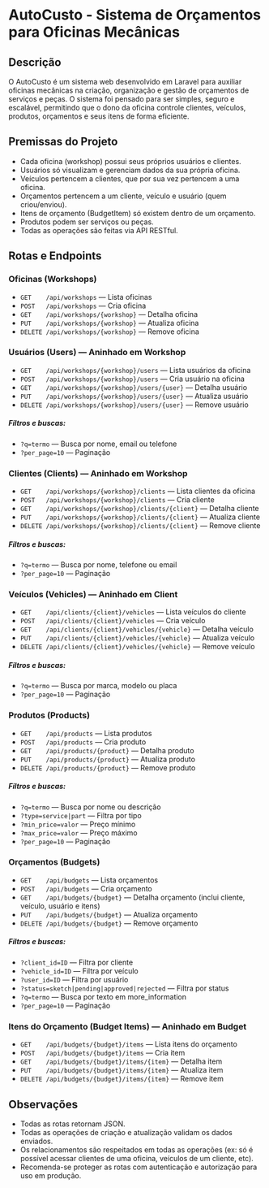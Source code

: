 # AutoCusto - Sistema de Orçamentos para Oficinas Mecânicas

## Descrição

O AutoCusto é um sistema web desenvolvido em Laravel para auxiliar oficinas mecânicas na criação, organização e gestão de orçamentos de serviços e peças. O sistema foi pensado para ser simples, seguro e escalável, permitindo que o dono da oficina controle clientes, veículos, produtos, orçamentos e seus itens de forma eficiente.

## Premissas do Projeto

-   Cada oficina (workshop) possui seus próprios usuários e clientes.
-   Usuários só visualizam e gerenciam dados da sua própria oficina.
-   Veículos pertencem a clientes, que por sua vez pertencem a uma oficina.
-   Orçamentos pertencem a um cliente, veículo e usuário (quem criou/enviou).
-   Itens de orçamento (BudgetItem) só existem dentro de um orçamento.
-   Produtos podem ser serviços ou peças.
-   Todas as operações são feitas via API RESTful.

## Rotas e Endpoints

### Oficinas (Workshops)

-   `GET    /api/workshops` — Lista oficinas
-   `POST   /api/workshops` — Cria oficina
-   `GET    /api/workshops/{workshop}` — Detalha oficina
-   `PUT    /api/workshops/{workshop}` — Atualiza oficina
-   `DELETE /api/workshops/{workshop}` — Remove oficina

### Usuários (Users) — Aninhado em Workshop

-   `GET    /api/workshops/{workshop}/users` — Lista usuários da oficina
-   `POST   /api/workshops/{workshop}/users` — Cria usuário na oficina
-   `GET    /api/workshops/{workshop}/users/{user}` — Detalha usuário
-   `PUT    /api/workshops/{workshop}/users/{user}` — Atualiza usuário
-   `DELETE /api/workshops/{workshop}/users/{user}` — Remove usuário

##### Filtros e buscas:

-   `?q=termo` — Busca por nome, email ou telefone
-   `?per_page=10` — Paginação

### Clientes (Clients) — Aninhado em Workshop

-   `GET    /api/workshops/{workshop}/clients` — Lista clientes da oficina
-   `POST   /api/workshops/{workshop}/clients` — Cria cliente
-   `GET    /api/workshops/{workshop}/clients/{client}` — Detalha cliente
-   `PUT    /api/workshops/{workshop}/clients/{client}` — Atualiza cliente
-   `DELETE /api/workshops/{workshop}/clients/{client}` — Remove cliente

##### Filtros e buscas:

-   `?q=termo` — Busca por nome, telefone ou email
-   `?per_page=10` — Paginação

### Veículos (Vehicles) — Aninhado em Client

-   `GET    /api/clients/{client}/vehicles` — Lista veículos do cliente
-   `POST   /api/clients/{client}/vehicles` — Cria veículo
-   `GET    /api/clients/{client}/vehicles/{vehicle}` — Detalha veículo
-   `PUT    /api/clients/{client}/vehicles/{vehicle}` — Atualiza veículo
-   `DELETE /api/clients/{client}/vehicles/{vehicle}` — Remove veículo

##### Filtros e buscas:

-   `?q=termo` — Busca por marca, modelo ou placa
-   `?per_page=10` — Paginação

### Produtos (Products)

-   `GET    /api/products` — Lista produtos
-   `POST   /api/products` — Cria produto
-   `GET    /api/products/{product}` — Detalha produto
-   `PUT    /api/products/{product}` — Atualiza produto
-   `DELETE /api/products/{product}` — Remove produto

##### Filtros e buscas:

-   `?q=termo` — Busca por nome ou descrição
-   `?type=service|part` — Filtra por tipo
-   `?min_price=valor` — Preço mínimo
-   `?max_price=valor` — Preço máximo
-   `?per_page=10` — Paginação

### Orçamentos (Budgets)

-   `GET    /api/budgets` — Lista orçamentos
-   `POST   /api/budgets` — Cria orçamento
-   `GET    /api/budgets/{budget}` — Detalha orçamento (inclui cliente, veículo, usuário e itens)
-   `PUT    /api/budgets/{budget}` — Atualiza orçamento
-   `DELETE /api/budgets/{budget}` — Remove orçamento

##### Filtros e buscas:

-   `?client_id=ID` — Filtra por cliente
-   `?vehicle_id=ID` — Filtra por veículo
-   `?user_id=ID` — Filtra por usuário
-   `?status=sketch|pending|approved|rejected` — Filtra por status
-   `?q=termo` — Busca por texto em more_information
-   `?per_page=10` — Paginação

### Itens do Orçamento (Budget Items) — Aninhado em Budget

-   `GET    /api/budgets/{budget}/items` — Lista itens do orçamento
-   `POST   /api/budgets/{budget}/items` — Cria item
-   `GET    /api/budgets/{budget}/items/{item}` — Detalha item
-   `PUT    /api/budgets/{budget}/items/{item}` — Atualiza item
-   `DELETE /api/budgets/{budget}/items/{item}` — Remove item

## Observações

-   Todas as rotas retornam JSON.
-   Todas as operações de criação e atualização validam os dados enviados.
-   Os relacionamentos são respeitados em todas as operações (ex: só é possível acessar clientes de uma oficina, veículos de um cliente, etc).
-   Recomenda-se proteger as rotas com autenticação e autorização para uso em produção.
